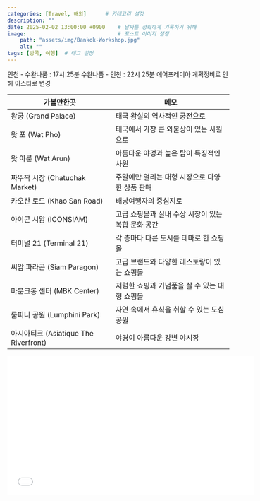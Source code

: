 ```yaml
---
categories: [Travel, 해외]      # 카테고리 설정
description: ""
date: 2025-02-02 13:00:00 +0900    # 날짜를 정확하게 기록하기 위해
image:                             # 포스트 이미지 설정
    path: "assets/img/Bankok-Workshop.jpg"
    alt: ""
tags: [방콕, 여행]  # 태그 설정
---
```


인천 - 수완나품 : 17시 25분
수완나품 - 인천 : 22시 25분
    에어프레미아 계획정비로 인해 이스타로 변경

| 가볼만한곳                          | 메모                                              |
| ------------------------------------- | -------------------------------------------------- |
| 왕궁 (Grand Palace)                   | 태국 왕실의 역사적인 궁전으로                      |
| 왓 포 (Wat Pho)                       | 태국에서 가장 큰 와불상이 있는 사원으로            |
| 왓 아룬 (Wat Arun)                    | 아름다운 야경과 높은 탑이 특징적인 사원            |
| 짜뚜짝 시장 (Chatuchak Market)        | 주말에만 열리는 대형 시장으로 다양한 상품 판매     |
| 카오산 로드 (Khao San Road)           | 배낭여행자의 중심지로                              |
| 아이콘 시암 (ICONSIAM)                | 고급 쇼핑몰과 실내 수상 시장이 있는 복합 문화 공간 |
| 터미널 21 (Terminal 21)               | 각 층마다 다른 도시를 테마로 한 쇼핑몰             |
| 씨암 파라곤 (Siam Paragon)            | 고급 브랜드와 다양한 레스토랑이 있는 쇼핑몰        |
| 마분크롱 센터 (MBK Center)            | 저렴한 쇼핑과 기념품을 살 수 있는 대형 쇼핑몰      |
| 룸피니 공원 (Lumphini Park)           | 자연 속에서 휴식을 취할 수 있는 도심 공원          |
| 아시아티크 (Asiatique The Riverfront) | 야경이 아름다운 강변 야시장                        |


<iframe width="560" height="315" src="/assets/html/bankok-tourlist.html" frameborder="0" allowfullscreen></iframe>

